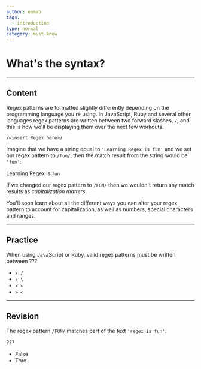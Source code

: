 ```yaml
---
author: emmab
tags:
  - introduction
type: normal
category: must-know
---
```


# What's the syntax?


---

## Content

Regex patterns are formatted slightly differently depending on the programming language you're using. In JavaScript, Ruby and several other languages regex patterns are written between two forward slashes, `/`, and this is how we'll be displaying them over the next few workouts.

```plain-text
/<insert Regex here>/
```

Imagine that we have a string equal to `'Learning Regex is fun'` and we set our regex pattern to `/fun/`, then the match result from the string would be `'fun'`:

Learning Regex is `fun`

If we changed our regex pattern to `/FUN/` then we wouldn't return any match results as *capitalization matters*.

You'll soon learn about all the different ways you can alter your regex pattern to account for capitalization, as well as numbers, special characters and ranges.


---

## Practice

When using JavaScript or Ruby, valid regex patterns must be written between ???.

* `/ /`
* `\ \`
* `< >`
* `> <` 


---

## Revision

The regex pattern `/FUN/` matches part of the text `'regex is fun'`.

???

* False
* True
